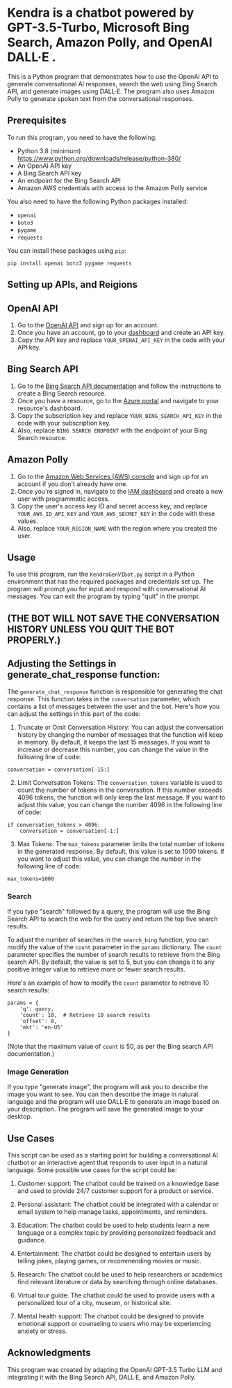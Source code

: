 

# Kendra is a chatbot powered by GPT-3.5-Turbo, Microsoft Bing Search, Amazon Polly, and OpenAI DALL·E .

This is a Python program that demonstrates how to use the OpenAI API to generate conversational AI responses, search the web using Bing Search API, and generate images using DALL·E. The program also uses Amazon Polly to generate spoken text from the conversational responses.

## Prerequisites

To run this program, you need to have the following:
- Python 3.8 (minimum) https://www.python.org/downloads/release/python-380/
- An OpenAI API key
- A Bing Search API key
- An endpoint for the Bing Search API
- Amazon AWS credentials with access to the Amazon Polly service

You also need to have the following Python packages installed:

- `openai`
- `boto3`
- `pygame`
- `requests`

You can install these packages using `pip`:

```
pip install openai boto3 pygame requests
```

## Setting up APIs, and Reigions

## OpenAI API

1. Go to the [OpenAI API](https://beta.openai.com/signup/) and sign up for an account.
2. Once you have an account, go to your [dashboard](https://beta.openai.com/dashboard/) and create an API key.
3. Copy the API key and replace `YOUR_OPENAI_API_KEY` in the code with your API key.

## Bing Search API

1. Go to the [Bing Search API documentation](https://docs.microsoft.com/en-us/bing/search-apis/bing-web-search/create-bing-search-service-resource) and follow the instructions to create a Bing Search resource.
2. Once you have a resource, go to the [Azure portal](https://portal.azure.com/) and navigate to your resource's dashboard.
3. Copy the subscription key and replace `YOUR_BING_SEARCH_API_KEY` in the code with your subscription key.
4. Also, replace `BING SEARCH ENDPOINT` with the endpoint of your Bing Search resource.

## Amazon Polly

1. Go to the [Amazon Web Services (AWS) console](https://console.aws.amazon.com/console/home) and sign up for an account if you don't already have one.
2. Once you're signed in, navigate to the [IAM dashboard](https://console.aws.amazon.com/iam/home#/home) and create a new user with programmatic access.
3. Copy the user's access key ID and secret access key, and replace `YOUR_AWS_ID_API_KEY` and `YOUR_AWS_SECRET_KEY` in the code with these values.
4. Also, replace `YOUR_REGION_NAME` with the region where you created the user.

## Usage

To use this program, run the `KendraGenVIbot.py` script in a Python environment that has the required packages and credentials set up. The program will prompt you for input and respond with conversational AI messages. You can exit the program by typing "quit" in the prompt. 

## (THE BOT WILL NOT SAVE THE CONVERSATION HISTORY UNLESS YOU QUIT THE BOT PROPERLY.)

## Adjusting the Settings in generate_chat_response function:

The `generate_chat_response` function is responsible for generating the chat response. This function takes in the `conversation` parameter, which contains a list of messages between the user and the bot. Here's how you can adjust the settings in this part of the code:

1. Truncate or Omit Conversation History: You can adjust the conversation history by changing the number of messages that the function will keep in memory. By default, it keeps the last 15 messages. If you want to increase or decrease this number, you can change the value in the following line of code:

```
conversation = conversation[-15:]
```

2. Limit Conversation Tokens: The `conversation_tokens` variable is used to count the number of tokens in the conversation. If this number exceeds 4096 tokens, the function will only keep the last message. If you want to adjust this value, you can change the number 4096 in the following line of code:

```
if conversation_tokens > 4096:
    conversation = conversation[-1:]
```

3. Max Tokens: The `max_tokens` parameter limits the total number of tokens in the generated response. By default, this value is set to 1000 tokens. If you want to adjust this value, you can change the number in the following line of code:

```
max_tokens=1000
```


### Search

If you type "search" followed by a query, the program will use the Bing Search API to search the web for the query and return the top five search results.

To adjust the number of searches in the `search_bing` function, you can modify the value of the `count` parameter in the `params` dictionary. The `count` parameter specifies the number of search results to retrieve from the Bing search API. By default, the value is set to 5, but you can change it to any positive integer value to retrieve more or fewer search results.

Here's an example of how to modify the `count` parameter to retrieve 10 search results:

```
params = {
    'q': query,
    'count': 10,  # Retrieve 10 search results
    'offset': 0,
    'mkt': 'en-US'
}
```

(Note that the maximum value of `count` is 50, as per the Bing search API documentation.)

### Image Generation

If you type "generate image", the program will ask you to describe the image you want to see. You can then describe the image in natural language and the program will use DALL·E to generate an image based on your description. The program will save the generated image to your desktop.

## Use Cases

This script can be used as a starting point for building a conversational AI chatbot or an interactive agent that responds to user input in a natural language. Some possible use cases for the script could be:

1. Customer support: The chatbot could be trained on a knowledge base and used to provide 24/7 customer support for a product or service.

2. Personal assistant: The chatbot could be integrated with a calendar or email system to help manage tasks, appointments, and reminders.

3. Education: The chatbot could be used to help students learn a new language or a complex topic by providing personalized feedback and guidance.

4. Entertainment: The chatbot could be designed to entertain users by telling jokes, playing games, or recommending movies or music.

5. Research: The chatbot could be used to help researchers or academics find relevant literature or data by searching through online databases.

6. Virtual tour guide: The chatbot could be used to provide users with a personalized tour of a city, museum, or historical site.

7. Mental health support: The chatbot could be designed to provide emotional support or counseling to users who may be experiencing anxiety or stress.

## Acknowledgments

This program was created by adapting the OpenAI GPT-3.5 Turbo LLM and integrating it with the Bing Search API, DALL·E, and Amazon Polly.
